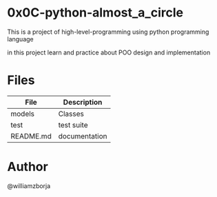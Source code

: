 # 0x0C-python-almost_a_circle

This is a project of high-level-programming using python programming language

in this project learn and practice about POO design and implementation

# Files
File | Description
--|--
models| Classes
test | test suite
README.md | documentation

# Author

@williamzborja